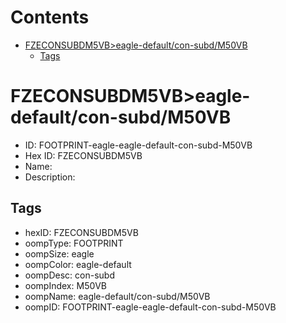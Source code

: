 



Contents
========

* [FZECONSUBDM5VB>eagle-default/con-subd/M50VB](#fzeconsubdm5vbeagle-defaultcon-subdm50vb)
	* [Tags](#tags)

# FZECONSUBDM5VB>eagle-default/con-subd/M50VB

- ID: FOOTPRINT-eagle-eagle-default-con-subd-M50VB
- Hex ID: FZECONSUBDM5VB
- Name: 
- Description: 

## Tags

- hexID: FZECONSUBDM5VB
- oompType: FOOTPRINT
- oompSize: eagle
- oompColor: eagle-default
- oompDesc: con-subd
- oompIndex: M50VB
- oompName: eagle-default/con-subd/M50VB
- oompID: FOOTPRINT-eagle-eagle-default-con-subd-M50VB
